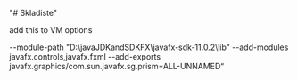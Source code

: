 "# Skladiste" 

add this to VM options

--module-path
"D:\javaJDKandSDKFX\javafx-sdk-11.0.2\lib"
--add-modules
javafx.controls,javafx.fxml
--add-exports
javafx.graphics/com.sun.javafx.sg.prism=ALL-UNNAMED“
